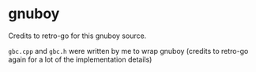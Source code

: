 # gnuboy
Credits to retro-go for this gnuboy source. 

`gbc.cpp` and `gbc.h` were written by me to wrap gnuboy (credits to retro-go again for a lot of the implementation details)